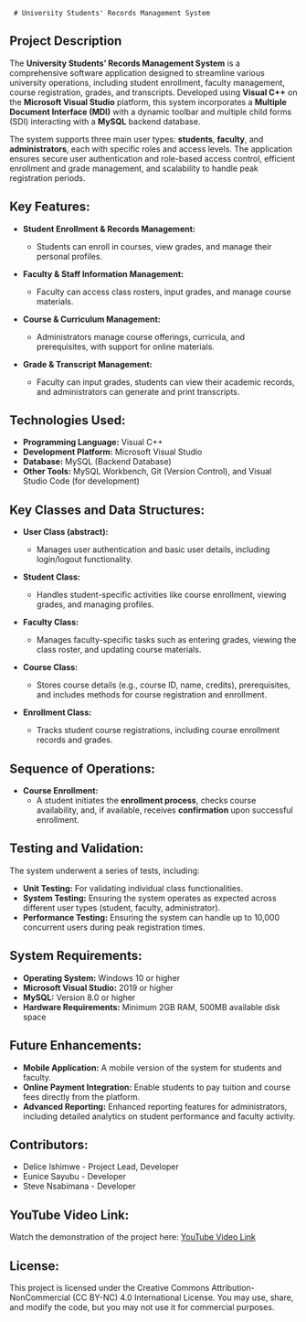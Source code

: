      # University Students' Records Management System

## Project Description
The **University Students’ Records Management System** is a comprehensive software application designed to streamline various university operations, including student enrollment, faculty management, course registration, grades, and transcripts. Developed using **Visual C++** on the **Microsoft Visual Studio** platform, this system incorporates a **Multiple Document Interface (MDI)** with a dynamic toolbar and multiple child forms (SDI) interacting with a **MySQL** backend database.

The system supports three main user types: **students**, **faculty**, and **administrators**, each with specific roles and access levels. The application ensures secure user authentication and role-based access control, efficient enrollment and grade management, and scalability to handle peak registration periods.

## Key Features:
- **Student Enrollment & Records Management:** 
  - Students can enroll in courses, view grades, and manage their personal profiles.
  
- **Faculty & Staff Information Management:** 
  - Faculty can access class rosters, input grades, and manage course materials.

- **Course & Curriculum Management:** 
  - Administrators manage course offerings, curricula, and prerequisites, with support for online materials.

- **Grade & Transcript Management:** 
  - Faculty can input grades, students can view their academic records, and administrators can generate and print transcripts.

## Technologies Used:
- **Programming Language:** Visual C++
- **Development Platform:** Microsoft Visual Studio
- **Database:** MySQL (Backend Database)
- **Other Tools:** MySQL Workbench, Git (Version Control), and Visual Studio Code (for development)

## Key Classes and Data Structures:
- **User Class (abstract):** 
  - Manages user authentication and basic user details, including login/logout functionality.

- **Student Class:** 
  - Handles student-specific activities like course enrollment, viewing grades, and managing profiles.

- **Faculty Class:**
  - Manages faculty-specific tasks such as entering grades, viewing the class roster, and updating course materials.

- **Course Class:** 
  - Stores course details (e.g., course ID, name, credits), prerequisites, and includes methods for course registration and enrollment.

- **Enrollment Class:** 
  - Tracks student course registrations, including course enrollment records and grades.

## Sequence of Operations:
- **Course Enrollment:** 
  - A student initiates the **enrollment process**, checks course availability, and, if available, receives **confirmation** upon successful enrollment.

## Testing and Validation:
The system underwent a series of tests, including:
- **Unit Testing:** For validating individual class functionalities.
- **System Testing:** Ensuring the system operates as expected across different user types (student, faculty, administrator).
- **Performance Testing:** Ensuring the system can handle up to 10,000 concurrent users during peak registration times.

## System Requirements:
- **Operating System:** Windows 10 or higher
- **Microsoft Visual Studio:** 2019 or higher
- **MySQL:** Version 8.0 or higher
- **Hardware Requirements:** Minimum 2GB RAM, 500MB available disk space

## Future Enhancements:
- **Mobile Application:** A mobile version of the system for students and faculty.
- **Online Payment Integration:** Enable students to pay tuition and course fees directly from the platform.
- **Advanced Reporting:** Enhanced reporting features for administrators, including detailed analytics on student performance and faculty activity.

## Contributors:
- Delice Ishimwe - Project Lead, Developer
- Eunice Sayubu - Developer
- Steve Nsabimana - Developer

## YouTube Video Link:
Watch the demonstration of the project here: [YouTube Video Link](https://youtu.be/-hmTmQN7zQc)

## License:
This project is licensed under the Creative Commons Attribution-NonCommercial (CC BY-NC) 4.0 International License. You may use, share, and modify the code, but you may not use it for commercial purposes.
